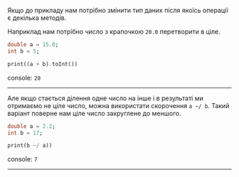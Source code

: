 Якщо до прикладу нам потрібно змінити тип даних після якоїсь операції є декілька методів.

Наприклад нам потрібно число з крапочкою `20.0` перетворити в ціле.

```dart
double a = 15.0;
int b = 5;

print((a + b).toInt())
```
console: `20`

---

Але якщо стається ділення одне число на інше і в результаті ми отримаємо не ціле число, можна використати скорочення `a ~/ b`. Такий варіант поверне нам ціле число закруглене до меншого.

```dart
double a = 2.2;
int b = 17;

print(b ~/ a))
```
console: `7`

---
